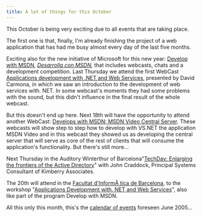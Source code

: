 ```yaml
---
title: A lot of things for this October
---
```

This October is being very exciting due to all events that are taking place.  
  
The first one is that, finally, I'm already finishing the project of a web application that has had me busy almost every day of the last five months.  
  
Exciting also for the new initiative of Microsoft for this new year: [Develop with MSDN](http://www.desarrollaconmsdn.com), _[Desarrolla con MSDN](http://www.desarrollaconmsdn.com),_ that includes webcasts, chats and a development competition. Last Thursday we attend the first WebCast [Applications development with .NET and Web Services](http://www.desarrollaconmsdn.com/msdn/ServiciosWeb/Eventos/Webcast1.aspx), presented by David Carmona, in which we saw an introduction to the development of web services with. NET. In some webcast's moments they had some problems with the sound, but this didn't influence in the final result of the whole webcast.  
  
But this doesn't end up here. Next 18th will have the opportunity to attend another WebCast: [Develops with MSDN: MSDN Video Central Server](http://www.desarrollaconmsdn.com/msdn/ServiciosWeb/Eventos/Webcast2.aspx). These webcasts will show step to step how to develop with VS.NET the application MSDN Video and in this webcast they showed us as developing the central server that will serve as core of the rest of clients that will consume the application's functionality. But there's still more...  
  
Next Thursday in the Auditory Winterthur of Barcelona"[TechDay: Enlarging the frontiers of the Active Directory](http://www.microsoft.com/spain/technet/techday/)" with John Craddock, Principal Systems Consultant of Kimberry Associates.  
  
The 20th will attend in the [Facultat d'InformÃ tica de Barcelona](http://www.fib.upc.es/), to the workshop "[Applications Development with. NET and Web Services](http://www.desarrollaconmsdn.com/msdn/ServiciosWeb/Eventos/Sesion5.aspx)", also like part of the program Develop with MSDN.  
  
All this only this month, this's the [calendar of events](http://www.desarrollaconmsdn.com/msdn/Calendar.aspx) foreseen June 2005...  
  
